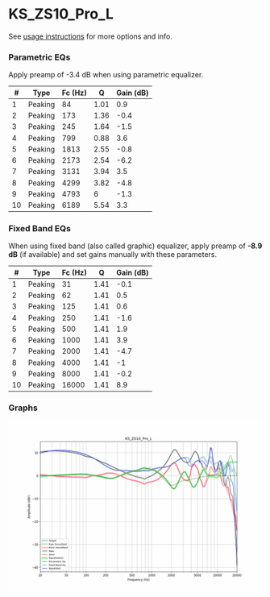 # KS_ZS10_Pro_L
See [usage instructions](https://github.com/jaakkopasanen/AutoEq#usage) for more options and info.

### Parametric EQs
Apply preamp of -3.4 dB when using parametric equalizer.

|   # | Type    |   Fc (Hz) |    Q |   Gain (dB) |
|-----|---------|-----------|------|-------------|
|   1 | Peaking |        84 | 1.01 |         0.9 |
|   2 | Peaking |       173 | 1.36 |        -0.4 |
|   3 | Peaking |       245 | 1.64 |        -1.5 |
|   4 | Peaking |       799 | 0.88 |         3.6 |
|   5 | Peaking |      1813 | 2.55 |        -0.8 |
|   6 | Peaking |      2173 | 2.54 |        -6.2 |
|   7 | Peaking |      3131 | 3.94 |         3.5 |
|   8 | Peaking |      4299 | 3.82 |        -4.8 |
|   9 | Peaking |      4793 | 6    |        -1.3 |
|  10 | Peaking |      6189 | 5.54 |         3.3 |

### Fixed Band EQs
When using fixed band (also called graphic) equalizer, apply preamp of **-8.9 dB** (if available) and set gains manually with these parameters.

|   # | Type    |   Fc (Hz) |    Q |   Gain (dB) |
|-----|---------|-----------|------|-------------|
|   1 | Peaking |        31 | 1.41 |        -0.1 |
|   2 | Peaking |        62 | 1.41 |         0.5 |
|   3 | Peaking |       125 | 1.41 |         0.6 |
|   4 | Peaking |       250 | 1.41 |        -1.6 |
|   5 | Peaking |       500 | 1.41 |         1.9 |
|   6 | Peaking |      1000 | 1.41 |         3.9 |
|   7 | Peaking |      2000 | 1.41 |        -4.7 |
|   8 | Peaking |      4000 | 1.41 |        -1   |
|   9 | Peaking |      8000 | 1.41 |        -0.2 |
|  10 | Peaking |     16000 | 1.41 |         8.9 |

### Graphs
![](./KS_ZS10_Pro_L.png)
